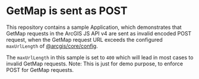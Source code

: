 # GetMap is sent as POST

This repository contains a sample Application, which demonstrates that GetMap requests in the ArcGIS JS API v4 are sent as invalid encoded POST request, when the GetMap request URL exceeds the configured `maxUrlLength` of [@arcgis/core/config](https://developers.arcgis.com/javascript/latest/api-reference/esri-config.html#request).

The `maxUrlLength` in this sample is set to `400` which will lead in most cases to invalid GetMap requests. Note: This is just for demo purpose, to enforce POST for GetMap requests.